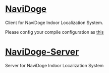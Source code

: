 # [NaviDoge](https://github.com/XinNoil/NaviDoge)
Client for NaviDoge Indoor Localization System.

Please config your compile configuration as [this](http://blog.csdn.net/xwh_1230/article/details/60961723)

# [NaviDoge-Server](https://github.com/Halcao/NaviDoge-Server)
Server for NaviDoge Indoor Localization System

